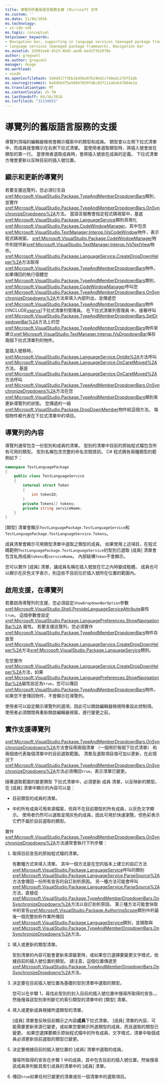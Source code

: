 ```yaml
---
title: 導覽列的舊版語言服務支援 |Microsoft 文件
ms.custom: ''
ms.date: 11/04/2016
ms.technology:
- vs-ide-sdk
ms.topic: conceptual
helpviewer_keywords:
- Navigation bar, supporting in language services [managed package framework]
- language services [managed package framework], Navigation bar
ms.assetid: 2d301ee6-4523-4b82-aedb-be43f352978e
author: gregvanl
ms.author: gregvanl
manager: douge
ms.workload:
- vssdk
ms.openlocfilehash: 5d4dd17f3bb1bd50a97b24b42cf40edc27bf51db
ms.sourcegitcommit: 6a9d5bd75e50947659fd6c837111a6a547884e2a
ms.translationtype: MT
ms.contentlocale: zh-TW
ms.lasthandoff: 04/16/2018
ms.locfileid: "31134652"
---
```

# <a name="support-for-the-navigation-bar-in-a-legacy-language-service"></a>導覽列的舊版語言服務的支援
導覽列頂端的編輯器檢視會顯示檔案中的類型和成員。 類型會以左側下拉式清單中，而成員就會顯示在右側下拉式清單。 當使用者選取類型時，將插入號會放在類型的第一行。 當使用者選取成員時，會將插入號放在成員的定義。 下拉式清單方塊會更新以反映目前的插入號位置。  
  
## <a name="displaying-and-updating-the-navigation-bar"></a>顯示和更新的導覽列  
 若要支援巡覽列，您必須衍生自<xref:Microsoft.VisualStudio.Package.TypeAndMemberDropdownBars>類別，並實作<xref:Microsoft.VisualStudio.Package.TypeAndMemberDropdownBars.OnSynchronizeDropdowns%2A>方法。 當語言服務會指定程式碼視窗中，基底<xref:Microsoft.VisualStudio.Package.LanguageService>類別具現化<xref:Microsoft.VisualStudio.Package.CodeWindowManager>，其中包含<xref:Microsoft.VisualStudio.TextManager.Interop.IVsCodeWindow>物件，表示程式碼視窗。 <xref:Microsoft.VisualStudio.Package.CodeWindowManager>物件則提供新<xref:Microsoft.VisualStudio.TextManager.Interop.IVsTextView>物件。 <xref:Microsoft.VisualStudio.Package.LanguageService.CreateDropDownHelper%2A>方法取得<xref:Microsoft.VisualStudio.Package.TypeAndMemberDropdownBars>物件。 如果傳回的執行個體您<xref:Microsoft.VisualStudio.Package.TypeAndMemberDropdownBars>類別，<xref:Microsoft.VisualStudio.Package.CodeWindowManager>呼叫您<xref:Microsoft.VisualStudio.Package.TypeAndMemberDropdownBars.OnSynchronizeDropdowns%2A>方法來填入內部列出，並傳遞您<xref:Microsoft.VisualStudio.Package.TypeAndMemberDropdownBars>物件[!INCLUDE[vsprvs](../../code-quality/includes/vsprvs_md.md)]下拉式清單列管理員。 在下拉式清單列管理員 中，接著呼叫<xref:Microsoft.VisualStudio.Package.TypeAndMemberDropdownBars.SetDropdownBar%2A>方法上的您<xref:Microsoft.VisualStudio.Package.TypeAndMemberDropdownBars>物件來建立<xref:Microsoft.VisualStudio.TextManager.Interop.IVsDropdownBar>保存兩個下拉式清單列的物件。  
  
 當插入號移時，<xref:Microsoft.VisualStudio.Package.LanguageService.OnIdle%2A>方法呼叫<xref:Microsoft.VisualStudio.Package.LanguageService.OnCaretMoved%2A>方法。 基底<xref:Microsoft.VisualStudio.Package.LanguageService.OnCaretMoved%2A>方法呼叫<xref:Microsoft.VisualStudio.Package.TypeAndMemberDropdownBars.OnSynchronizeDropdowns%2A>方法在您<xref:Microsoft.VisualStudio.Package.TypeAndMemberDropdownBars>類別來更新導覽列的狀態。 您傳遞的一組<xref:Microsoft.VisualStudio.Package.DropDownMember>物件給這個方法。 每個物件都代表在下拉式清單中的項目。  
  
## <a name="the-contents-of-the-navigation-bar"></a>導覽列的內容  
 導覽列通常包含一份型別和成員的清單。 型別的清單中目前的原始程式檔包含所有可用的類型。 型別名稱包含完整的命名空間資訊。 C# 程式碼有兩種類型的範例如下：  
  
```csharp  
namespace TestLanguagePackage  
{  
    public class TestLanguageService  
    {  
        internal struct Token  
        {  
            int tokenID;  
        }  
        private Tokens[] tokens;  
        private string serviceName;  
    }  
}  
```  
  
 [類型] 清單會顯示`TestLanguagePackage.TestLanguageService`和`TestLanguagePackage.TestLanguageService.Tokens`。  
  
 成員清單會顯示可用類型清單中選取之類型的成員。 如果使用上述項目，在程式碼範例`TestLanguagePackage.TestLanguageService`的型別已選取 [成員] 清單會包含私用成員`tokens`和`serviceName`。 內部結構`Token`不會顯示。  
  
 您可以實作 [成員] 清單，讓成員名稱在插入號放在它之內時變成粗體。 成員也可以顯示在灰色文字表示，則這些不目前位於插入號所在位置的範圍內。  
  
## <a name="enabling-support-for-the-navigation-bar"></a>啟用支援，在導覽列  
 若要啟用導覽列的支援，您必須設定`ShowDropdownBarOption`參數<xref:Microsoft.VisualStudio.Shell.ProvideLanguageServiceAttribute>屬性`true`。 這個參數會設定 <xref:Microsoft.VisualStudio.Package.LanguagePreferences.ShowNavigationBar%2A> 屬性。 若要支援巡覽列，您必須實作<xref:Microsoft.VisualStudio.Package.TypeAndMemberDropdownBars>物件存放至<xref:Microsoft.VisualStudio.Package.LanguageService.CreateDropDownHelper%2A>方法<xref:Microsoft.VisualStudio.Package.LanguageService>類別。  
  
 在您實作<xref:Microsoft.VisualStudio.Package.LanguageService.CreateDropDownHelper%2A>方法，如果<xref:Microsoft.VisualStudio.Package.LanguagePreferences.ShowNavigationBar%2A>屬性設定為`true`，您可以傳回<xref:Microsoft.VisualStudio.Package.TypeAndMemberDropdownBars>物件。 如果您不會傳回物件，不會顯示在導覽列。  
  
 使用者可以設定顯示導覽列的選項，因此可以開啟編輯器檢視時重設此控制項。 使用者必須關閉再重新開啟編輯器視窗，進行變更之前。  
  
## <a name="implementing-support-for-the-navigation-bar"></a>實作支援導覽列  
 <xref:Microsoft.VisualStudio.Package.TypeAndMemberDropdownBars.OnSynchronizeDropdowns%2A>方法會採用兩個清單 （一個用於每個下拉式清單） 和兩個值代表每個清單中的目前選取範圍。 清單及選取項目值可加以更新，在此情況下<xref:Microsoft.VisualStudio.Package.TypeAndMemberDropdownBars.OnSynchronizeDropdowns%2A>方法必須傳回`true`，表示清單已變更。  
  
 隨著選取範圍的變更類型 下拉式清單中，必須更新 成員 清單，以反映新的類型。 在 [成員] 清單中顯示的內容可以是：  
  
-   目前類型的成員的清單。  
  
-   中的所有成員可用來源檔案，但與不在目前類型的所有成員，以灰色文字顯示。 使用者仍然可以選取呈現灰色的成員，因此可用於快速瀏覽，但色彩表示它們不屬於目前選取的類型。  
  
 實作<xref:Microsoft.VisualStudio.Package.TypeAndMemberDropdownBars.OnSynchronizeDropdowns%2A>方法通常會執行下列步驟：  
  
1.  取得目前宣告的原始程式檔的清單。  
  
     有數種方式來填入清單。 其中一個方法是在您的版本上建立的自訂方法<xref:Microsoft.VisualStudio.Package.LanguageService>呼叫的類別<xref:Microsoft.VisualStudio.Package.LanguageService.ParseSource%2A>方法會傳回一份所有宣告的自訂剖析原因。 另一種方法可能會呼叫<xref:Microsoft.VisualStudio.Package.LanguageService.ParseSource%2A>方法，直接從<xref:Microsoft.VisualStudio.Package.TypeAndMemberDropdownBars.OnSynchronizeDropdowns%2A>方法以自訂剖析原因。 第三種方法可能會快取中的宣告<xref:Microsoft.VisualStudio.Package.AuthoringScope>類別中的最後一個完整剖析作業所傳回<xref:Microsoft.VisualStudio.Package.LanguageService>類別，並擷取與<xref:Microsoft.VisualStudio.Package.TypeAndMemberDropdownBars.OnSynchronizeDropdowns%2A>方法。  
  
2.  填入或更新的類型清單。  
  
     型別清單的內容可能會更新來源變更時，或如果您已選擇要變更文字樣式，依據目前的插入號位置的類型。 請注意，這個位置傳遞至<xref:Microsoft.VisualStudio.Package.TypeAndMemberDropdownBars.OnSynchronizeDropdowns%2A>方法。  
  
3.  決定要在目前插入號位置為基礎的型別清單中選取的類型。  
  
     您可以在步驟 1，尋找此型別的封入目前的插入號位置中搜尋所取得的宣告，，然後搜尋該型別來判斷它的索引類型的清單中的 [類型] 清單。  
  
4.  填入或更新成員根據所選類型的清單。  
  
     [成員] 清單會反映目前顯示之內容**成員**下拉式清單。 [成員] 清單的內容，可能需要更新來源已變更，或如果您要顯示所選類型的成員，而且選取的類型已變更。 如果您選擇要顯示原始程式檔中的所有成員，文字樣式，清單中每個成員必須更新目前選取的類型已變更。  
  
5.  決定要根據目前的插入號位置的 [成員] 清單中選取的成員。  
  
     搜尋所取得的宣告在步驟 1 中的成員，其中包含目前的插入號位置，然後搜尋該成員來判斷其索引成員的清單中的 [成員] 清單。  
  
6.  傳回`true`如果任何已變更的清單或任一個清單中的選取項目。